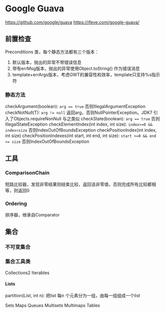 # Google Guava
<https://github.com/google/guava>
<https://ifeve.com/google-guava/>

## 前置检查
Preconditions 类，每个静态方法都有三个版本：
1. 默认版本，抛出的异常不带错误信息
2. 带有errMsg版本，抛出的异常使用Object.toString() 作为错误消息
3. template+errArgs版本，考虑GWT的兼容性和效率，template只支持%s指示符

### 静态方法
checkArgument(boolean): `arg == true` 否则IllegalArgumentException
checkNotNull(T): `arg != null` 返回arg，否则NullPointerException。JDK7 引入了Objects.requireNonNull 与之类似
checkState(boolean): `arg == true` 否则IllegalStateException
checkElementIndex(int index, int size): `index>=0 && index<size` 否则IndexOutOfBoundsException
checkPositionIndex(int index, int size)
checkPositionIndexes(int start, int end, int size): `start >=0 && end <= size` 否则IndexOutOfBoundsException

## 工具
### ComparisonChain
短路比较器，发现非零结果则结束比较，返回该非零值，否则完成所有比较都相等，则返回0

### Ordering
排序器，继承自Comparator

## 集合
### 不可变集合

### 集合工具类
Collections2
Iterables
#### Lists
partition(List, int n): 把list 每n 个元素分为一组，由每一组组成一个list

Sets
Maps
Queues
Multisets
Multimaps
Tables

